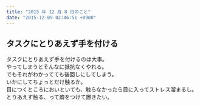 ```yaml
---
title: "2015 年 12 月 8 日のこと"
date: "2015-12-09 02:46:51 +0900"
---
```


## タスクにとりあえず手を付ける

タスクにとりあえず手を付けるのは大事。  
やってしまうとそんなに抵抗なくやれる。  
でもそれがわかってても後回しにしてしまう。  
いかにしてちょっとだけ触るか。  
目につくところにおいといても、触らなかったら目に入ってストレス溜まるし。  
とりあえず触る、って癖をつけて置きたい。
